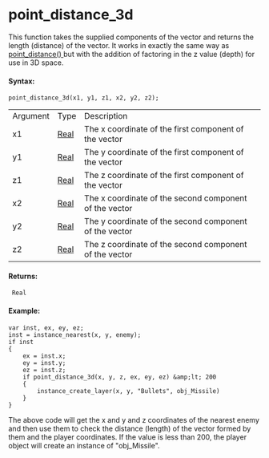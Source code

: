 # point_distance_3d

This function takes the supplied components of the vector and returns
the length (distance) of the vector. It works in exactly the same way as
[ point_distance() ](point_distance) but with the addition of
factoring in the z value (depth) for use in 3D space.

#### **Syntax:**

``` gml
point_distance_3d(x1, y1, z1, x2, y2, z2);
```

|          |                                                                         |                                                        |
|----------|-------------------------------------------------------------------------|--------------------------------------------------------|
| Argument | Type                                                                    | Description                                            |
| x1       |  [Real](../../../../../GameMaker_Language/GML_Overview/Data_Types)  | The x coordinate of the first component of the vector  |
| y1       |  [Real](../../../../../GameMaker_Language/GML_Overview/Data_Types)  | The y coordinate of the first component of the vector  |
| z1       |  [Real](../../../../../GameMaker_Language/GML_Overview/Data_Types)  | The z coordinate of the first component of the vector  |
| x2       |  [Real](../../../../../GameMaker_Language/GML_Overview/Data_Types)  | The x coordinate of the second component of the vector |
| y2       |  [Real](../../../../../GameMaker_Language/GML_Overview/Data_Types)  | The y coordinate of the second component of the vector |
| z2       |  [Real](../../../../../GameMaker_Language/GML_Overview/Data_Types)  | The z coordinate of the second component of the vector |

#### Returns:

``` gml
 Real
```

#### Example:

``` gml
var inst, ex, ey, ez;
inst = instance_nearest(x, y, enemy);
if inst
{
    ex = inst.x;
    ey = inst.y;
    ez = inst.z;
    if point_distance_3d(x, y, z, ex, ey, ez) &amp;lt; 200
    {
        instance_create_layer(x, y, "Bullets", obj_Missile)
    }
}
```

The above code will get the x and y and z coordinates of the nearest
enemy and then use them to check the distance (length) of the vector
formed by them and the player coordinates. If the value is less than
200, the player object will create an instance of "obj_Missile".
